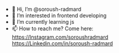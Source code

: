 - 👋 Hi, I’m @soroush-radmard
- 👀 I’m interested in frontend developing
- 🌱 I’m currently learning js
- 📫 How to reach me? Come here:
https://Instagram.com/soroushradmard
https://Linkedin.com/in/soroush-radmard

<!---
soroush-radmard/soroush-radmard is a ✨ special ✨ repository because its `README.md` (this file) appears on your GitHub profile.
You can click the Preview link to take a look at your changes.
--->
